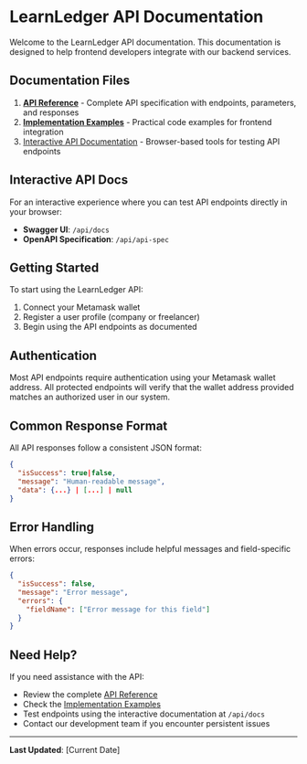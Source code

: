 # LearnLedger API Documentation

Welcome to the LearnLedger API documentation. This documentation is designed to help frontend developers integrate with our backend services.

## Documentation Files

1. [**API Reference**](API-DOCUMENTATION-NEW.md) - Complete API specification with endpoints, parameters, and responses
2. [**Implementation Examples**](API-DOCUMENTATION-EXAMPLES.md) - Practical code examples for frontend integration
3. [Interactive API Documentation](#interactive-api-docs) - Browser-based tools for testing API endpoints

## Interactive API Docs

For an interactive experience where you can test API endpoints directly in your browser:

- **Swagger UI**: `/api/docs`
- **OpenAPI Specification**: `/api/api-spec`

## Getting Started

To start using the LearnLedger API:

1. Connect your Metamask wallet
2. Register a user profile (company or freelancer)
3. Begin using the API endpoints as documented

## Authentication 

Most API endpoints require authentication using your Metamask wallet address. All protected endpoints will verify that the wallet address provided matches an authorized user in our system.

## Common Response Format

All API responses follow a consistent JSON format:

```json
{
  "isSuccess": true|false,
  "message": "Human-readable message",
  "data": {...} | [...] | null
}
```

## Error Handling

When errors occur, responses include helpful messages and field-specific errors:

```json
{
  "isSuccess": false,
  "message": "Error message",
  "errors": {
    "fieldName": ["Error message for this field"]
  }
}
```

## Need Help?

If you need assistance with the API:

- Review the complete [API Reference](API-DOCUMENTATION-NEW.md)
- Check the [Implementation Examples](API-DOCUMENTATION-EXAMPLES.md) 
- Test endpoints using the interactive documentation at `/api/docs`
- Contact our development team if you encounter persistent issues

---

**Last Updated**: [Current Date] 